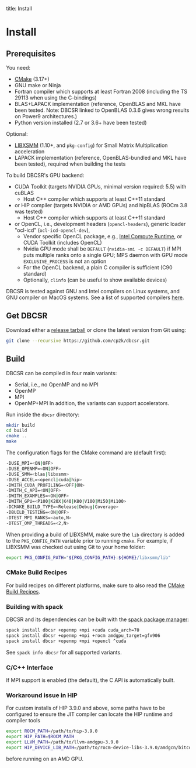 title: Install

# Install

## Prerequisites

You need:

* [CMake](https://cmake.org/) (3.17+)
* GNU make or Ninja
* Fortran compiler which supports at least Fortran 2008 (including the TS 29113 when using the C-bindings)
* BLAS+LAPACK implementation (reference, OpenBLAS and MKL have been tested. Note: DBCSR linked to OpenBLAS 0.3.6 gives wrong results on Power9 architectures.)
* Python version installed (2.7 or 3.6+ have been tested)

Optional:

* [LIBXSMM](https://github.com/hfp/libxsmm) (1.10+, and `pkg-config`) for Small Matrix Multiplication acceleration
* LAPACK implementation (reference, OpenBLAS-bundled and MKL have been tested), required when building the tests

To build DBCSR's GPU backend:

* CUDA Toolkit (targets NVIDIA GPUs, minimal version required: 5.5) with cuBLAS
    * Host C++ compiler which supports at least C++11 standard
* or HIP compiler (targets NVIDIA or AMD GPUs) and hipBLAS (ROCm 3.8 was tested)
    * Host C++ compiler which supports at least C++11 standard
* or OpenCL, i.e., development headers (`opencl-headers`), generic loader "ocl-icd" (`ocl-icd-opencl-dev`),
    * Vendor specific OpenCL package, e.g.,
      [Intel Compute Runtime](https://github.com/intel/compute-runtime/releases/latest),
      or CUDA Toolkit (includes OpenCL)
    * Nvidia GPU mode shall be `DEFAULT` (`nvidia-smi -c DEFAULT`) if MPI puts multiple ranks onto a single GPU;
      MPS daemon with GPU mode `EXCLUSIVE_PROCESS` is not an option
    * For the OpenCL backend, a plain C compiler is sufficient (C90 standard)
    * Optionally, `clinfo` (can be useful to show available devices)

DBCSR is tested against GNU and Intel compilers on Linux systems, and GNU compiler on MacOS systems.
See a list of supported compilers [here](./3-supported-compilers.html).

## Get DBCSR

Download either a [release tarball](https://github.com/cp2k/dbcsr/releases) or clone the latest version from Git using:

```bash
git clone --recursive https://github.com/cp2k/dbcsr.git
```

## Build

DBCSR can be compiled in four main variants:
* Serial, i.e., no OpenMP and no MPI
* OpenMP
* MPI
* OpenMP+MPI
In addition, the variants can support accelerators.

Run inside the `dbcsr` directory:

```bash
mkdir build
cd build
cmake ..
make
```

 The configuration flags for the CMake command are (default first):

```bash
-DUSE_MPI=<ON|OFF>
-DUSE_OPENMP=<ON|OFF>
-DUSE_SMM=<blas|libxsmm>
-DUSE_ACCEL=<opencl|cuda|hip>
-DWITH_CUDA_PROFILING=<OFF|ON>
-DWITH_C_API=<ON|OFF>
-DWITH_EXAMPLES=<ON|OFF>
-DWITH_GPU=<P100|K20X|K40|K80|V100|Mi50|Mi100>
-DCMAKE_BUILD_TYPE=<Release|Debug|Coverage>
-DBUILD_TESTING=<ON|OFF>
-DTEST_MPI_RANKS=<auto,N>
-DTEST_OMP_THREADS=<2,N>
```

When providing a build of LIBXSMM, make sure the `lib` directory is added to the `PKG_CONFIG_PATH` variable prior
to running `cmake`. For example, if LIBXSMM was checked out using Git to your home folder:

```bash
export PKG_CONFIG_PATH="${PKG_CONFIG_PATH}:${HOME}/libxsmm/lib"
```

### CMake Build Recipes

For build recipes on different platforms, make sure to also read the [CMake Build Recipes](./1-cmake-build-recipes.html).

### Building with spack

DBCSR and its dependencies can be built with the [spack package manager](https://github.com/spack/spack):

```bash
spack install dbcsr +openmp +mpi +cuda cuda_arch=70
spack install dbcsr +openmp +mpi +rocm amdgpu_target=gfx906
spack install dbcsr +openmp +mpi +opencl ^cuda
```

See `spack info dbcsr` for all supported variants.

### C/C++ Interface

If MPI support is enabled (the default), the C API is automatically built.

### Workaround issue in HIP

For custom installs of HIP 3.9.0 and above, some paths have to be configured to ensure the JIT compiler can locate the HIP runtime and compiler tools

```bash
export ROCM_PATH=/path/to/hip-3.9.0
export HIP_PATH=$ROCM_PATH
export LLVM_PATH=/path/to/llvm-amdgpu-3.9.0
export HIP_DEVICE_LIB_PATH=/path/to/rocm-device-libs-3.9.0/amdgcn/bitcode
```

before running on an AMD GPU.
